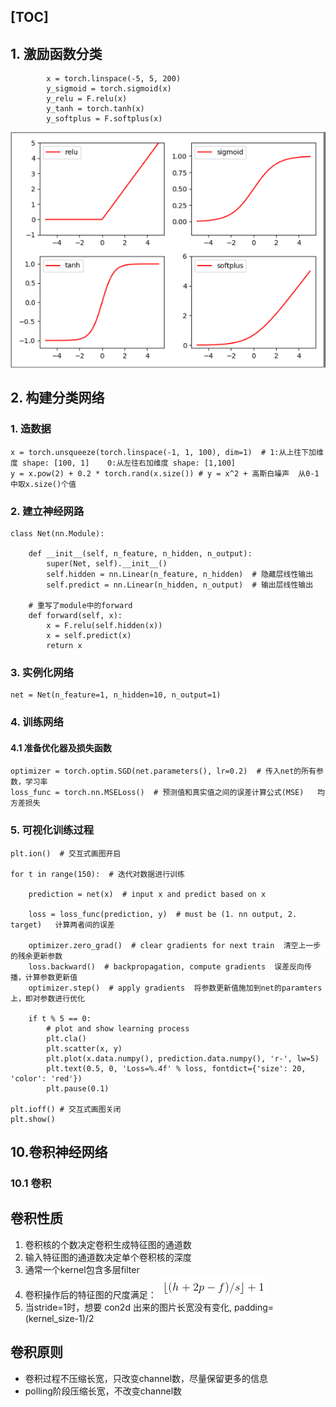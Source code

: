 <script type="text/javascript" src="http://cdn.mathjax.org/mathjax/latest/MathJax.js?config=default"></script>
[TOC]
----
## 1. 激励函数分类
```
        x = torch.linspace(-5, 5, 200)
        y_sigmoid = torch.sigmoid(x)
        y_relu = F.relu(x)
        y_tanh = torch.tanh(x)
        y_softplus = F.softplus(x)
```

![image](./../../img_fold/激励函数图.png "激活函数图")

## 2. 构建分类网络
### 1. 造数据
```
x = torch.unsqueeze(torch.linspace(-1, 1, 100), dim=1)  # 1:从上往下加维度 shape: [100, 1]    0:从左往右加维度 shape: [1,100]
y = x.pow(2) + 0.2 * torch.rand(x.size()) # y = x^2 + 高斯白噪声  从0-1中取x.size()个值
```
### 2. 建立神经网路
```
class Net(nn.Module):

	def __init__(self, n_feature, n_hidden, n_output):
		super(Net, self).__init__()
		self.hidden = nn.Linear(n_feature, n_hidden)  # 隐藏层线性输出
		self.predict = nn.Linear(n_hidden, n_output)  # 输出层线性输出

	# 重写了module中的forward
	def forward(self, x):
		x = F.relu(self.hidden(x))
		x = self.predict(x)
		return x
```
### 3. 实例化网络
```
net = Net(n_feature=1, n_hidden=10, n_output=1)
```
### 4. 训练网络
#### 4.1 准备优化器及损失函数
```
optimizer = torch.optim.SGD(net.parameters(), lr=0.2)  # 传入net的所有参数，学习率
loss_func = torch.nn.MSELoss()  # 预测值和真实值之间的误差计算公式(MSE)   均方差损失
```
### 5. 可视化训练过程
```
plt.ion()  # 交互式画图开启

for t in range(150):  # 迭代对数据进行训练

	prediction = net(x)  # input x and predict based on x

	loss = loss_func(prediction, y)  # must be (1. nn output, 2. target)   计算两者间的误差

	optimizer.zero_grad()  # clear gradients for next train  清空上一步的残余更新参数
	loss.backward()  # backpropagation, compute gradients  误差反向传播，计算参数更新值
	optimizer.step()  # apply gradients  将参数更新值施加到net的paramters上，即对参数进行优化

	if t % 5 == 0:
		# plot and show learning process
		plt.cla()
		plt.scatter(x, y)
		plt.plot(x.data.numpy(), prediction.data.numpy(), 'r-', lw=5)
		plt.text(0.5, 0, 'Loss=%.4f' % loss, fontdict={'size': 20, 'color': 'red'})
		plt.pause(0.1)

plt.ioff() # 交互式画图关闭
plt.show()
```

## 10.卷积神经网络 
### 10.1 卷积
##  卷积性质
1. 卷积核的个数决定卷积生成特征图的通道数
2. 输入特征图的通道数决定单个卷积核的深度
3. 通常一个kernel包含多层filter
4. 卷积操作后的特征图的尺度满足： ![image](./../../img_fold/求卷积后宽度.png "卷积后宽度")
5. 当stride=1时，想要 con2d 出来的图片长宽没有变化, padding=(kernel_size-1)/2

## 卷积原则

- 卷积过程不压缩长宽，只改变channel数，尽量保留更多的信息
- polling阶段压缩长宽，不改变channel数





